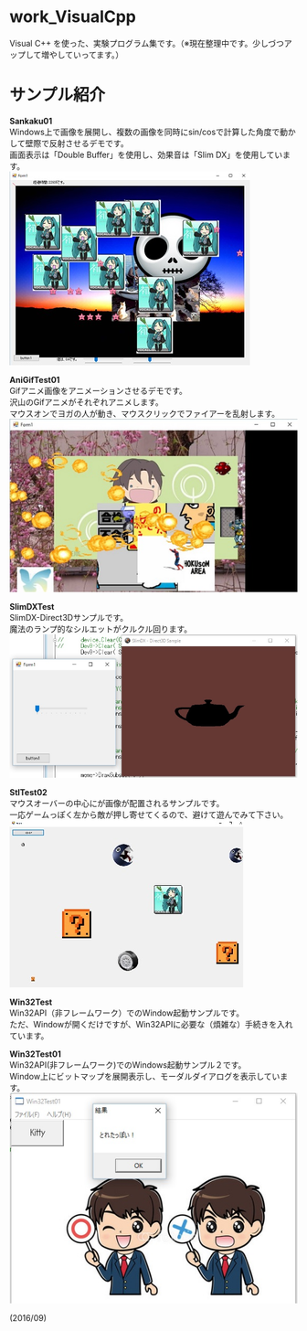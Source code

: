 # work_VisualCpp
Visual C++ を使った、実験プログラム集です。（※現在整理中です。少しづつアップして増やしていってます。）  

# サンプル紹介
**Sankaku01**  
Windows上で画像を展開し、複数の画像を同時にsin/cosで計算した角度で動かして壁際で反射させるデモです。  
画面表示は「Double Buffer」を使用し、効果音は「Slim DX」を使用しています。  
![ss1](Sankaku_ss_1.jpg)  

**AniGifTest01**  
Gifアニメ画像をアニメーションさせるデモです。  
沢山のGifアニメがそれぞれアニメします。  
マウスオンでヨガの人が動き、マウスクリックでファイアーを乱射します。  
![ss2](./AniGifTest01_ss_1.jpg)  

**SlimDXTest**  
SlimDX-Direct3Dサンプルです。  
魔法のランプ的なシルエットがクルクル回ります。  
![ss1](./SlimDXTest_ss_1.jpg)  

**StlTest02**  
マウスオーバーの中心にが画像が配置されるサンプルです。  
一応ゲームっぽく左から敵が押し寄せてくるので、避けて遊んでみて下さい。  
![ss1](./StlTest02_ss_1.jpg)  

**Win32Test**  
Win32API（非フレームワーク）でのWindow起動サンプルです。  
ただ、Windowが開くだけですが、Win32APIに必要な（煩雑な）手続きを入れています。  

**Win32Test01**  
Win32API(非フレームワーク)でのWindows起動サンプル２です。  
Window上にビットマップを展開表示し、モーダルダイアログを表示しています。  
![ss1](./Win32Test01_ss_1.jpg)  

(2016/09)
